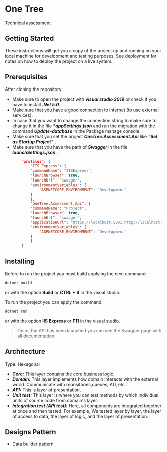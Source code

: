 # One Tree
Technical assessment 

## Getting Started

These instructions will get you a copy of the project up and running on your local machine for development and testing purposes. See deployment for notes on how to deploy the project on a live system.

## Prerequisites

After cloning the repository:
 * Make sure to open the project with __*visual studio 2019*__ or check if you have to install __*.Net 5.0*__.
 * Make sure that you have a good connection to internet (to use external services).
 * In case that you want to change the connection string to make sure to change it 
   in the file __**appSettings.json*__ and run the migration with the command __*Update-database*__ in the  Package manage console.
 * Make sure that you set the project __*OneTree.Assessment.Api*__ like __*"Set as Startup Project"*__ .
 * Make sure that you have the path of __*Swagger*__ in the file __*launchSettings.json*__ .
    ```json
        "profiles": {
            "IIS Express": {
            "commandName": "IISExpress",
            "launchBrowser": true,
            "launchUrl": "swagger",
            "environmentVariables": {
                "ASPNETCORE_ENVIRONMENT": "Development"
            }
            },
            "OneTree.Assessment.Api": {
            "commandName": "Project",
            "launchBrowser": true,
            "launchUrl": "swagger",
            "applicationUrl": "https://localhost:5001;http://localhost:5000",
            "environmentVariables": {
                "ASPNETCORE_ENVIRONMENT": "Development"
            }
            }
        }
    ```

## Installing

Before to run the project you must build applying the next command:
```bash
dotnet build
```
or with the option **Build** or __CTRL + B__ in the visual studio.

To run the project you can apply the command:
```bash
dotnet run
``` 
or with the option **IIS Express** or __F11__ in the visual studio.


>Once, the API has been launched you can see the Swagger page with all documentation.

## Architecture

Type: Hexagonal 

 * __*Core:*__ This layer contains the core business logic.
 * __*Domain:*__ This layer implements how domain interacts with the external world. Communicate with repositories,queues, AD, etc.
 * __*API:*__ This is layer of presentation.
 * __*Unit test:*__ This layer is where you can test methods by which individual units of source code from domain's layer.
 * __*Integration test (API test):*__ Here, all components are integrated together at once and then tested. For example, We tested layer by layer, the layer of access to data, the layer of logic, and the layer of presentation.

 ## Designs Pattern
 
 * Data builder pattern


